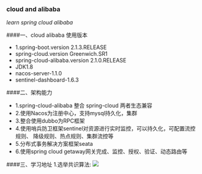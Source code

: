 ### cloud and alibaba
_learn spring cloud alibaba_

####一、cloud alibaba 使用版本
- 1.spring-boot.version 2.1.3.RELEASE
- spring-cloud.version Greenwich.SR1
- spring-cloud-alibaba.version 2.1.0.RELEASE
- JDK1.8
- nacos-server-1.1.0
- sentinel-dashboard-1.6.3

####二、架构能力
- 1.spring-cloud-alibaba 整合 spring-cloud 两者生态兼容
- 2.使用Nacos为注册中心，支持mysql持久化，集群
- 3.整合使用dubbo为RPC框架
- 4.使用哨兵防卫框架sentinel对资源进行实时监控，可以持久化，可配置流控规则、
降级规则、热点规则、集群流控等
- 5.分布式事务解决方案框架seata
- 6.使用spring cloud getaway网关完成、监控、授权、验证、动态路由等

####三、学习地址
1.选举共识算法:
![](Raft:http://thesecretlivesofdata.com/)
